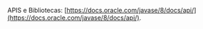 APIS e Bibliotecas: [https://docs.oracle.com/javase/8/docs/api/](https://docs.oracle.com/javase/8/docs/api/).